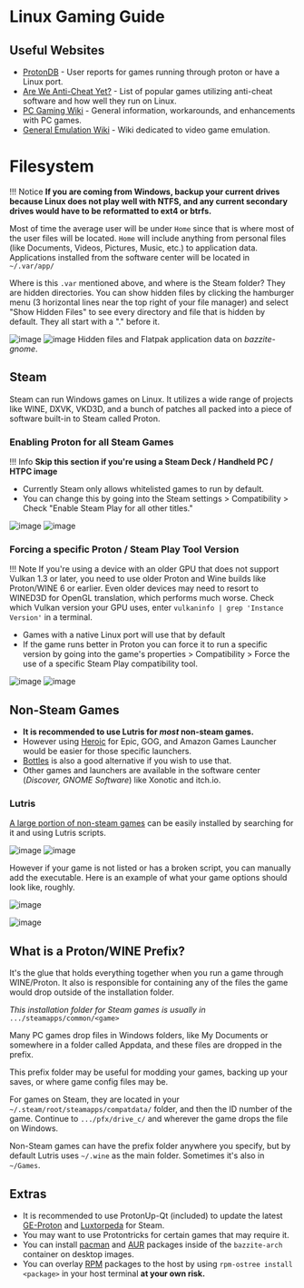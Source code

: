 # Linux Gaming Guide

## Useful Websites

* [ProtonDB](https://www.protondb.com/) - User reports for games running through proton or have a Linux port. 
* [Are We Anti-Cheat Yet?](https://areweanticheatyet.com/) - List of popular games utilizing anti-cheat software and how well they run on Linux.
* [PC Gaming Wiki](https://www.pcgamingwiki.com/wiki/Home) - General information, workarounds, and enhancements with PC games.
* [General Emulation Wiki](https://emulation.gametechwiki.com/index.php/Main_Page) - Wiki dedicated to video game emulation.

# Filesystem
!!! Notice
    **If you are coming from Windows, backup your current drives because Linux does not play well with NTFS, and any current secondary drives would have to be reformatted to ext4 or btrfs.**

Most of time the average user will be under `Home` since that is where most of the user files will be located.  `Home` will include anything from personal files (like Documents, Videos, Pictures, Music, etc.) to application data.  Applications installed from the software center will be located in `~/.var/app/`

Where is this `.var` mentioned above, and where is the Steam folder?  They are hidden directories. You can show hidden files by clicking the hamburger menu (3 horizontal lines near the top right of your file manager) and select "Show Hidden Files" to see every directory and file that is hidden by default.  They all start with a "." before it.

![image](https://github.com/nicknamenamenick/website/assets/121328689/f427114b-9c97-445d-8498-8e0e919fab2d)
![image](https://github.com/nicknamenamenick/website/assets/121328689/ec367ef3-3893-421c-a4fc-c892f368933d)
Hidden files and Flatpak application data on _bazzite-gnome_.

## Steam

Steam can run Windows games on Linux.  It utilizes a wide range of projects like WINE, DXVK, VKD3D, and a bunch of patches all packed into a piece of software built-in to Steam called Proton.

### Enabling Proton for all Steam Games

!!! Info
    **Skip this section if you're using a Steam Deck / Handheld PC / HTPC image**

* Currently Steam only allows whitelisted games to run by default.
* You can change this by going into the Steam settings > Compatibility > Check "Enable Steam Play for all other titles."

![image](https://github.com/ublue-os/website/assets/121328689/88b3c516-5bf8-47ab-b013-11d23c9f7b84)
![image](https://github.com/ublue-os/website/assets/121328689/d7a55d50-e6cb-46d9-8708-c64adf5fcd13)

### Forcing a specific Proton / Steam Play Tool Version

!!! Note
    If you're using a device with an older GPU that does not support Vulkan 1.3 or later, you need to use older Proton and Wine builds like Proton/WINE 6 or earlier.  Even older devices may need to resort to WINED3D for OpenGL translation, which performs much worse.  Check which Vulkan version your GPU uses, enter `vulkaninfo | grep 'Instance Version'` in a terminal.

* Games with a native Linux port will use that by default
* If the game runs better in Proton you can force it to run a specific version by going into the game's properties > Compatibility > Force the use of a specific Steam Play compatibility tool.

![image](https://github.com/ublue-os/website/assets/121328689/cbc4d1b8-db18-49a1-a552-c478cd1868c7)
![image](https://github.com/ublue-os/website/assets/121328689/25493df4-689e-42d0-8fb1-0d7bb080e755)

## Non-Steam Games

* **It is recommended to use Lutris for _most_ non-steam games.**
* However using [Heroic](https://heroicgameslauncher.com) for Epic, GOG, and Amazon Games Launcher would be easier for those specific launchers.
* [Bottles](https://usebottles.com/) is also a good alternative if you wish to use that.
* Other games and launchers are available in the software center (_Discover, GNOME Software_) like Xonotic and itch.io.

### Lutris

[A large portion of non-steam games](ttps://lutris.net/games) can be easily installed by searching for it and using Lutris scripts.

![image](https://github.com/ublue-os/website/assets/121328689/ff54c7e4-3b1f-4742-9528-a7db93d33ea5)
![image](https://github.com/ublue-os/website/assets/121328689/046c2c98-5d71-4599-9a73-672b753631ea)

However if your game is not listed or has a broken script, you can manually add the executable. Here is an example of what your game options should look like, roughly.

![image](https://github.com/ublue-os/website/assets/121328689/3a2a09cd-2597-49ba-8e3a-c8f152284ba2)

![image](https://github.com/ublue-os/website/assets/121328689/a8822f49-691d-4bb3-a43c-43592ceba003)

## What is a Proton/WINE Prefix?

It's the glue that holds everything together when you run a game through WINE/Proton. It also is responsible for containing any of the files the game would drop outside of the installation folder.

*This installation folder for Steam games is usually in*
`.../steamapps/common/<game>`

Many PC games drop files in Windows folders, like My Documents or somewhere in a folder called Appdata, and these files are dropped in the prefix.

This prefix folder may be useful for modding your games, backing up your saves, or where game config files may be.

For games on Steam, they are located in your `~/.steam/root/steamapps/compatdata/` folder, and then the ID number of the game. Continue to `.../pfx/drive_c/` and wherever the game drops the file on Windows.

Non-Steam games can have the prefix folder anywhere you specify, but by default Lutris uses `~/.wine` as the main folder.  Sometimes it's also in `~/Games`.

## Extras

* It is recommended to use ProtonUp-Qt (included) to update the latest [GE-Proton](https://github.com/GloriousEggroll/proton-ge-custom) and [Luxtorpeda](https://github.com/luxtorpeda-dev/luxtorpeda) for Steam.
* You may want to use Protontricks for certain games that may require it.
* You can install [pacman](https://archlinux.org/packages/) and [AUR](https://aur.archlinux.org/) packages inside of the `bazzite-arch` container on desktop images.
* You can overlay [RPM](https://packages.fedoraproject.org/) packages to the host by using `rpm-ostree install <package>` in your host terminal **at your own risk.**
